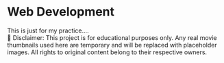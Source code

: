 # Web Development
This is just for my practice....<br>
🛑 Disclaimer:
This project is for educational purposes only. Any real movie thumbnails used here are temporary and will be replaced with placeholder images. All rights to original content belong to their respective owners.
